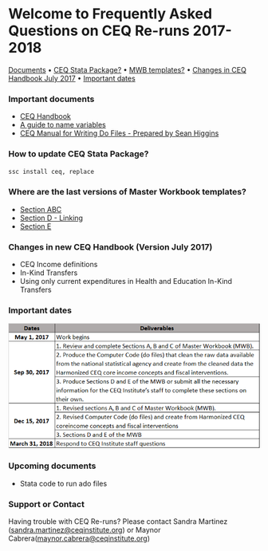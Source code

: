 # Welcome to Frequently Asked Questions on CEQ Re-runs 2017-2018

[Documents](#Important) •  [CEQ Stata Package?](#How) •  [MWB templates?](#Where) •  [Changes in CEQ Handbook July 2017](#Changes) •  [Important dates](#dates)

### <a name="Important"></a> Important documents 
- [CEQ Handbook](http://www.commitmentoequity.org/publications-ceq-handbook/)
- [A guide to name variables](guide_3_Jul2017.pdf)
- [CEQ Manual for Writing Do Files - Prepared by Sean Higgins](CEQ_Manual.pdf) 

### <a name="How"></a> How to update CEQ Stata Package? 
```markdown
ssc install ceq, replace
```

### <a name="Where"></a> Where are the last versions of Master Workbook templates? 
- [Section ABC](https://goo.gl/AFWhsM)
- [Section D - Linking](https://goo.gl/2rwXgB)
- [Section E](https://www.dropbox.com/sh/ph6e59z84dba08g/AAAcrHBO8Ouox3Q5UxchWDUqa?dl=0)

### <a name="Changes"></a> Changes in new CEQ Handbook (Version July 2017)
- CEQ Income definitions
- In-Kind Transfers
- Using only current expenditures in Health and Education In-Kind Transfers

### <a name="dates"></a> Important dates
![Dates](Imagen1.png)

### Upcoming documents
- Stata code to run ado files


### Support or Contact

Having trouble with CEQ Re-runs? Please contact Sandra Martinez (sandra.martinez@ceqinstitute.org) or Maynor Cabrera(maynor.cabrera@ceqinstitute.org)
